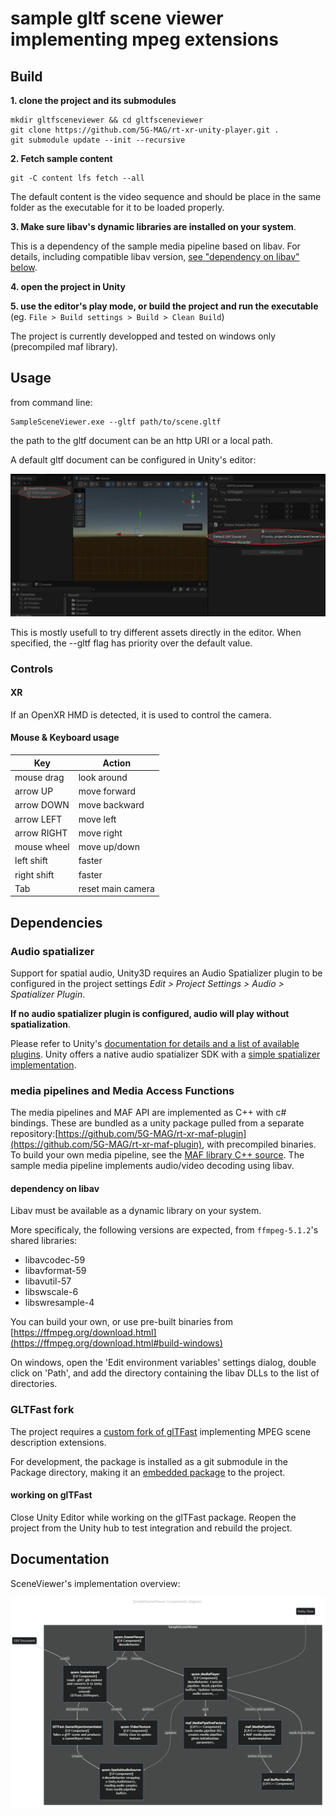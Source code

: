 # sample gltf scene viewer implementing mpeg extensions 

## Build

**1. clone the project and its submodules**
```
mkdir gltfsceneviewer && cd gltfsceneviewer
git clone https://github.com/5G-MAG/rt-xr-unity-player.git .
git submodule update --init --recursive
```

**2. Fetch sample content**
```
git -C content lfs fetch --all
```

The default content is the video sequence and should be place in the same folder as the executable for it to be loaded properly.


**3. Make sure libav's dynamic libraries are installed on your system**. 

This is a dependency of the sample media pipeline based on libav. For details, including compatible libav version, [see "dependency on libav" below](#dependency-on-libav).


**4. open the project in Unity**


**5. use the editor's play mode, or build the project and run the executable** (eg. `File > Build settings > Build > Clean Build`)

The project is currently developped and tested on windows only (precompiled maf library).


## Usage

from command line: 
```
SampleSceneViewer.exe --gltf path/to/scene.gltf
``` 

the path to the gltf document can be an http URI or a local path.

A default gltf document can be configured in Unity's editor:

![Adding a default gltf uri](/doc/images/default-gltf-uri.jpg "Adding a default gltf uri")

This is mostly usefull to try different assets directly in the editor. When specified, the --gltf flag has priority over the default value.


### Controls

#### XR

If an OpenXR HMD is detected, it is used to control the camera.

#### Mouse & Keyboard usage

| Key           | Action                |
|---------------|-----------------------|
| mouse drag    | look around           |
| arrow UP      | move forward          |
| arrow DOWN    | move backward         |
| arrow LEFT    | move left             |
| arrow RIGHT   | move right            |
| mouse wheel   | move up/down          |
| left shift    | faster                |
| right shift   | faster                |
| Tab           | reset main camera     |



## Dependencies

### Audio spatializer

Support for spatial audio, Unity3D requires an Audio Spatializer plugin to be configured in the project settings *Edit > Project Settings > Audio > Spatializer Plugin*.

**If no audio spatializer plugin is configured, audio will play without spatialization**.

Please refer to Unity's [documentation for details and a list of available plugins](https://docs.unity3d.com/Manual/VRAudioSpatializer.html). 
Unity offers a native audio spatializer SDK with a [simple spatializer implementation](https://docs.unity3d.com/Manual/AudioSpatializerSDK.html).


### **media pipelines and Media Access Functions**

The media pipelines and MAF API are implemented as C++ with c# bindings. 
These are bundled as a unity package pulled from a separate repository:[https://github.com/5G-MAG/rt-xr-maf-plugin](https://github.com/5G-MAG/rt-xr-maf-plugin), with precompiled binaries. To build your own media pipeline, see the [MAF library C++ source](https://github.com/5G-MAG/rt-xr-maf-native). The sample media pipeline implements audio/video decoding using libav.


#### **dependency on libav**

Libav must be available as a dynamic library on your system.

More specificaly, the following versions are expected, from `ffmpeg-5.1.2`'s shared libraries:
- libavcodec-59
- libavformat-59
- libavutil-57
- libswscale-6
- libswresample-4

You can build your own, or use pre-built binaries from [https://ffmpeg.org/download.html](https://ffmpeg.org/download.html#build-windows)

On windows, open the 'Edit environment variables' settings dialog, double click on 'Path', and add the directory containing the libav DLLs to the list of directories.


### **GLTFast fork**

The project requires a [custom fork of glTFast](https://github.com/5G-MAG/rt-xr-gITFast) implementing MPEG scene description extensions.

For development, the package is installed as a git submodule in the Package directory, making it an [embedded package](https://docs.unity3d.com/Manual/CustomPackages.html#EmbedMe) to the project.

#### working on glTFast

Close Unity Editor while working on the glTFast package.
Reopen the project from the Unity hub to test integration and rebuild the project.


## Documentation

SceneViewer's implementation overview: 

![Components diagram](/doc/images/SceneViewerComponentsDiagram.png "Adding a default gltf uri")
